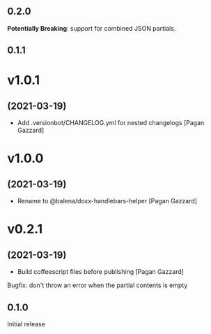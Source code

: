 ## 0.2.0

**Potentially Breaking**: support for combined JSON partials.

## 0.1.1

# v1.0.1
## (2021-03-19)

* Add .versionbot/CHANGELOG.yml for nested changelogs [Pagan Gazzard]

# v1.0.0
## (2021-03-19)

* Rename to @balena/doxx-handlebars-helper [Pagan Gazzard]

# v0.2.1
## (2021-03-19)

* Build coffeescript files before publishing [Pagan Gazzard]

Bugfix: don't throw an error when the partial contents is empty

## 0.1.0

Initial release
